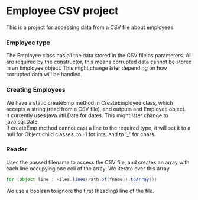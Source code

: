 # Employee CSV project


This is a project for accessing data from a CSV file about employees.

### Employee type
The Employee class has all the data stored in the CSV file as parameters.
All are required by the constructor, this means corrupted data cannot be stored in an Employee object.
This might change later depending on how corrupted data will be handled.

### Creating Employees
We have a static createEmp method in CreateEmployee class, which accepts a string (read from a CSV file), and outputs and Employee object.
</br> 
It currently uses java.util.Date for dates. This might later change to java.sql.Date
</br> 
If createEmp method cannot cast a line to the required type, it will set it to a null for Object child classes, to -1 for ints, and to '_' for chars.
### Reader
Uses the passed filename to access the CSV file, and creates an array with each line occupying one cell of the array.
We iterate over this array
```java
for (Object line : Files.lines(Path.of(fname)).toArray())
```
We use a boolean to ignore the first (heading) line of the file.




